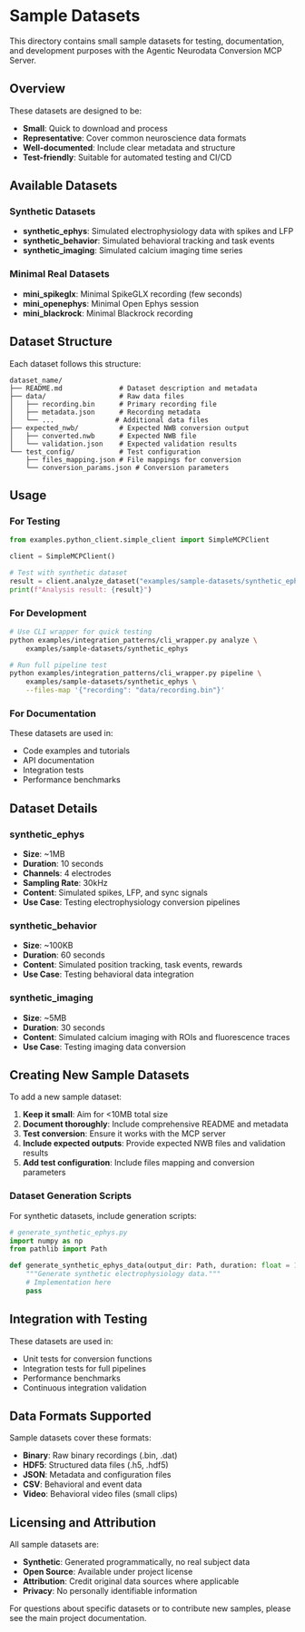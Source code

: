 # Sample Datasets

This directory contains small sample datasets for testing, documentation, and
development purposes with the Agentic Neurodata Conversion MCP Server.

## Overview

These datasets are designed to be:

- **Small**: Quick to download and process
- **Representative**: Cover common neuroscience data formats
- **Well-documented**: Include clear metadata and structure
- **Test-friendly**: Suitable for automated testing and CI/CD

## Available Datasets

### Synthetic Datasets

- **synthetic_ephys**: Simulated electrophysiology data with spikes and LFP
- **synthetic_behavior**: Simulated behavioral tracking and task events
- **synthetic_imaging**: Simulated calcium imaging time series

### Minimal Real Datasets

- **mini_spikeglx**: Minimal SpikeGLX recording (few seconds)
- **mini_openephys**: Minimal Open Ephys session
- **mini_blackrock**: Minimal Blackrock recording

## Dataset Structure

Each dataset follows this structure:

```
dataset_name/
├── README.md              # Dataset description and metadata
├── data/                  # Raw data files
│   ├── recording.bin      # Primary recording file
│   ├── metadata.json      # Recording metadata
│   └── ...               # Additional data files
├── expected_nwb/          # Expected NWB conversion output
│   ├── converted.nwb      # Expected NWB file
│   └── validation.json    # Expected validation results
└── test_config/           # Test configuration
    ├── files_mapping.json # File mappings for conversion
    └── conversion_params.json # Conversion parameters
```

## Usage

### For Testing

```python
from examples.python_client.simple_client import SimpleMCPClient

client = SimpleMCPClient()

# Test with synthetic dataset
result = client.analyze_dataset("examples/sample-datasets/synthetic_ephys")
print(f"Analysis result: {result}")
```

### For Development

```bash
# Use CLI wrapper for quick testing
python examples/integration_patterns/cli_wrapper.py analyze \
    examples/sample-datasets/synthetic_ephys

# Run full pipeline test
python examples/integration_patterns/cli_wrapper.py pipeline \
    examples/sample-datasets/synthetic_ephys \
    --files-map '{"recording": "data/recording.bin"}'
```

### For Documentation

These datasets are used in:

- Code examples and tutorials
- API documentation
- Integration tests
- Performance benchmarks

## Dataset Details

### synthetic_ephys

- **Size**: ~1MB
- **Duration**: 10 seconds
- **Channels**: 4 electrodes
- **Sampling Rate**: 30kHz
- **Content**: Simulated spikes, LFP, and sync signals
- **Use Case**: Testing electrophysiology conversion pipelines

### synthetic_behavior

- **Size**: ~100KB
- **Duration**: 60 seconds
- **Content**: Simulated position tracking, task events, rewards
- **Use Case**: Testing behavioral data integration

### synthetic_imaging

- **Size**: ~5MB
- **Duration**: 30 seconds
- **Content**: Simulated calcium imaging with ROIs and fluorescence traces
- **Use Case**: Testing imaging data conversion

## Creating New Sample Datasets

To add a new sample dataset:

1. **Keep it small**: Aim for <10MB total size
2. **Document thoroughly**: Include comprehensive README and metadata
3. **Test conversion**: Ensure it works with the MCP server
4. **Include expected outputs**: Provide expected NWB files and validation
   results
5. **Add test configuration**: Include files mapping and conversion parameters

### Dataset Generation Scripts

For synthetic datasets, include generation scripts:

```python
# generate_synthetic_ephys.py
import numpy as np
from pathlib import Path

def generate_synthetic_ephys_data(output_dir: Path, duration: float = 10.0):
    """Generate synthetic electrophysiology data."""
    # Implementation here
    pass
```

## Integration with Testing

These datasets are used in:

- Unit tests for conversion functions
- Integration tests for full pipelines
- Performance benchmarks
- Continuous integration validation

## Data Formats Supported

Sample datasets cover these formats:

- **Binary**: Raw binary recordings (.bin, .dat)
- **HDF5**: Structured data files (.h5, .hdf5)
- **JSON**: Metadata and configuration files
- **CSV**: Behavioral and event data
- **Video**: Behavioral video files (small clips)

## Licensing and Attribution

All sample datasets are:

- **Synthetic**: Generated programmatically, no real subject data
- **Open Source**: Available under project license
- **Attribution**: Credit original data sources where applicable
- **Privacy**: No personally identifiable information

For questions about specific datasets or to contribute new samples, please see
the main project documentation.
